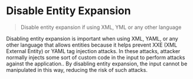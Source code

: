 # Disable Entity Expansion

> Disable entity expansion if using XML, YML or any other language

Disabling entity expansion is important when using XML, YAML, or any other language that allows entities because it helps prevent XXE (XML External Entity) or YAML tag injection attacks. In these attacks, attacker normally injects some sort of custom code in the input to perform attacks against the application.. By disabling entity expansion, the input cannot be manipulated in this way, reducing the risk of such attacks.
